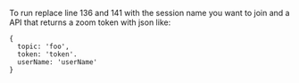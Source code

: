 To run replace line 136 and 141 with the session name you want to join and a API that returns a zoom token with json like:
```
{
  topic: 'foo',
  token: 'token'.
  userName: 'userName'
}
```
